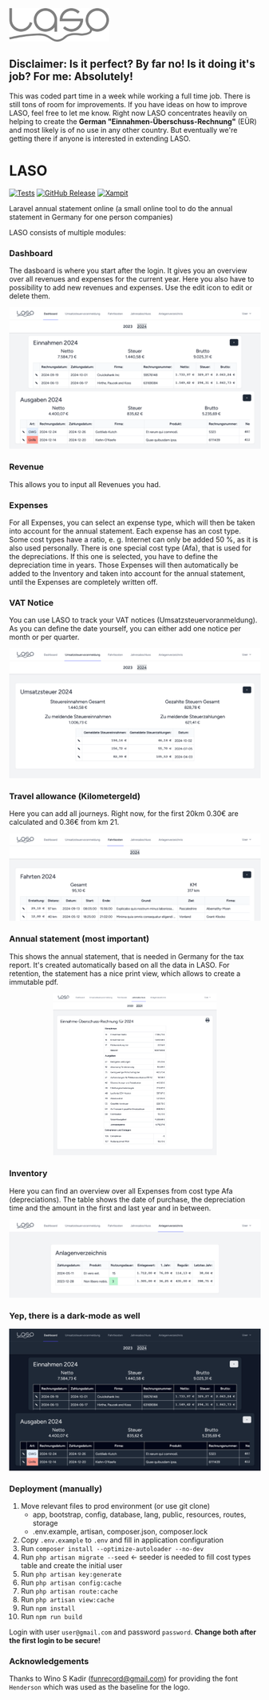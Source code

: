<img src="assets/laso-logo.png" style="width:200px">

## Disclaimer: Is it perfect? By far no! Is it doing it's job? For me: Absolutely!

This was coded part time in a week while working a full time job. There is still tons of room for improvements. If you have ideas on how to improve LASO, feel free to let me know. Right now LASO concentrates heavily on helping to create the **German "Einnahmen-Überschuss-Rechnung"** (EÜR) and most likely is of no use in any other country. But eventually we're getting there if anyone is interested in extending LASO.

# LASO

[![Tests](https://github.com/xam-ps/LASO/actions/workflows/tests.yml/badge.svg)](https://github.com/xam-ps/LASO/actions/workflows/tests.yml)
[![GitHub Release](https://img.shields.io/github/v/release/xam-ps/LASO)](https://github.com/xam-ps/LASO/releases/latest)
[![Xampit](https://img.shields.io/badge/powered_by-Xampit-2487b8.svg)](https://xampit.de/)

Laravel annual statement online (a small online tool to do the annual statement in Germany for one person companies)

LASO consists of multiple modules:

### Dashboard

The dasboard is where you start after the login. It gives you an overview over all revenues and expenses for the current year. Here you also have to possibility to add new revenues and expenses. Use the edit icon to edit or delete them.

![laso-dashboard](assets/laso-dashboard.png)

### Revenue

This allows you to input all Revenues you had.

### Expenses

For all Expenses, you can select an expense type, which will then be taken into account for the annual statement. Each expense has an cost type. Some cost types have a ratio, e. g. Internet can only be added 50 %, as it is also used personally. There is one special cost type (Afa), that is used for the depreciations. If this one is selected, you have to define the depreciation time in years. Those Expenses will then automatically be added to the Inventory and taken into account for the annual statement, until the Expenses are completely written off.

### VAT Notice

You can use LASO to track your VAT notices (Umsatzsteuervoranmeldung). As you can define the date yourself, you can either add one notice per month or per quarter.

![vat-notice](assets/vat-notice.png)

### Travel allowance (Kilometergeld)

Here you can add all journeys. Right now, for the first 20km 0.30€ are calculated and 0.36€ from km 21.

![travel allowance](assets/travel.png)

### Annual statement (most important)

This shows the annual statement, that is needed in Germany for the tax report. It's created automatically based on all the data in LASO. For retention, the statement has a nice print view, which allows to create a immutable pdf.

<p align="center">
<img src="assets/statement_full.png" width="65%">
</p>

### Inventory

Here you can find an overview over all Expenses from cost type Afa (depreciations). The table shows the date of purchase, the depreciation time and the amount in the first and last year and in between.

![inventory](assets/inventory.png)

### Yep, there is a dark-mode as well

![dark-mode](assets/dark-mode.png)

### Deployment (manually)

1. Move relevant files to prod environment (or use git clone)
    - app, bootstrap, config, database, lang, public, resources, routes, storage
    - .env.example, artisan, composer.json, composer.lock
1. Copy `.env.example` to `.env` and fill in application configuration
1. Run `composer install --optimize-autoloader --no-dev`
1. Run `php artisan migrate --seed` <- seeder is needed to fill cost types table and create the initial user
1. Run `php artisan key:generate`
1. Run `php artisan config:cache`
1. Run `php artisan route:cache`
1. Run `php artisan view:cache`
1. Run `npm install `
1. Run `npm run build`

Login with user `user@gmail.com` and password `password`. **Change both after the first login to be secure!**

### Acknowledgements

Thanks to Wino S Kadir (funrecord@gmail.com) for providing the font `Henderson` which was used as the baseline for the logo.
